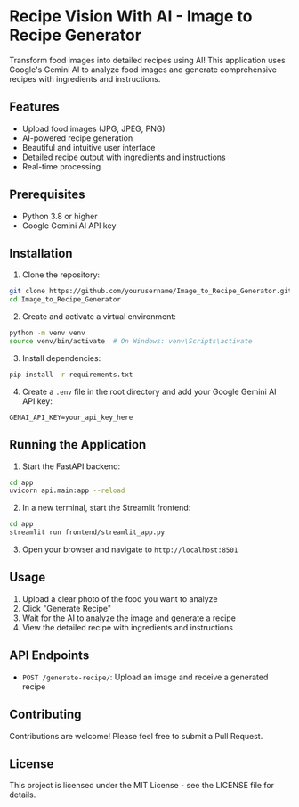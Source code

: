 # Recipe Vision With AI - Image to Recipe Generator

Transform food images into detailed recipes using AI! This application uses Google's Gemini AI to analyze food images and generate comprehensive recipes with ingredients and instructions.

## Features

- Upload food images (JPG, JPEG, PNG)
- AI-powered recipe generation
- Beautiful and intuitive user interface
- Detailed recipe output with ingredients and instructions
- Real-time processing

## Prerequisites

- Python 3.8 or higher
- Google Gemini AI API key

## Installation

1. Clone the repository:
```bash
git clone https://github.com/yourusername/Image_to_Recipe_Generator.git
cd Image_to_Recipe_Generator
```

2. Create and activate a virtual environment:
```bash
python -m venv venv
source venv/bin/activate  # On Windows: venv\Scripts\activate
```

3. Install dependencies:
```bash
pip install -r requirements.txt
```

4. Create a `.env` file in the root directory and add your Google Gemini AI API key:
```
GENAI_API_KEY=your_api_key_here
```

## Running the Application

1. Start the FastAPI backend:
```bash
cd app
uvicorn api.main:app --reload
```

2. In a new terminal, start the Streamlit frontend:
```bash
cd app
streamlit run frontend/streamlit_app.py
```

3. Open your browser and navigate to `http://localhost:8501`

## Usage

1. Upload a clear photo of the food you want to analyze
2. Click "Generate Recipe"
3. Wait for the AI to analyze the image and generate a recipe
4. View the detailed recipe with ingredients and instructions

## API Endpoints

- `POST /generate-recipe/`: Upload an image and receive a generated recipe

## Contributing

Contributions are welcome! Please feel free to submit a Pull Request.

## License

This project is licensed under the MIT License - see the LICENSE file for details. 
